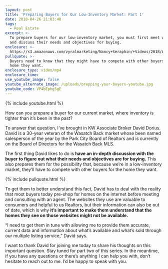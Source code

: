 ```yaml
---
layout: post
title: 'Preparing Buyers for Our Low-Inventory Market: Part 1'
date: 2018-04-26 21:03:48
tags:
  - Real Estate
excerpt: >-
  To prepare buyers for our low-inventory market, you must first meet with them
  and discuss their needs and objectives for buying.
enclosure: >-
  https://s3.amazonaws.com/vyralmarketing/Nancy+Seraphin/+Videos/2018/April/Park+City+Real+Estate+Careers-+Preparing+Buyers+for+Our+Low-Inventory+Market-+Part+1.mp4
pullquote: >-
  Buyers need to know that they might have to compete with other buyers for the
  home they want.
enclosure_type: video/mp4
enclosure_time:
use_youtube_image: false
youtube_alternate_image: /uploads/prepping-your-buyers-youtube.jpg
youtube_code: VP4bEphg5gE
---
```


{% include youtube.html %}

How can you prepare a buyer for our current market, where inventory is tighter than it’s been in the past?

To answer that question, I’ve brought in KW Associate Broker David Dorius. David is a 30-year veteran of the Wasatch Back market whose been named salesperson of the year by the Park City Board of Realtors and is currently on the Board of Directors for the Wasatch Back MLS.

The first thing David likes to do is **have an in-depth discussion with the buyer to figure out what their needs and objectives are for buying.** This also prepares them for the possibility that, because we’re in a low-inventory market, they’ll have to compete with other buyers for the home they want.

{% include pullquote.html %}

To get them to better understand this fact, David has to deal with the reality that most buyers today pre-shop for homes on the internet before meeting and consulting with an agent. The websites they use are valuable to consumers and helpful to us Realtors, but their information can also be out of date, which is why **it’s important to make them understand that the homes they see on those websites might not be available.**

“I need to get them in tune with allowing me to provide them accurate, current data and information about what’s available and what’s sold through our multiple listing service,” David says.

I want to thank David for joining me today to share his thoughts on this important question. Stay tuned for part two of this series. In the meantime, if you have any questions or there’s anything I can help you with, don’t hesitate to reach out to me. I’d be happy to speak with you.